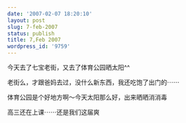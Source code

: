 ```yaml
---
date: '2007-02-07 18:20:10'
layout: post
slug: 7-feb-2007
status: publish
title: 7,Feb 2007
wordpress_id: '9759'
---
```


今天去了七宝老街，又去了体育公园晒太阳^^

老街么，才跟爸妈去过，没什么新东西，我还吃饱了出门的⋯⋯

体育公园是个好地方啊～今天太阳那么好，出来晒晒消消毒

高三还在上课⋯⋯还是我们这届爽

